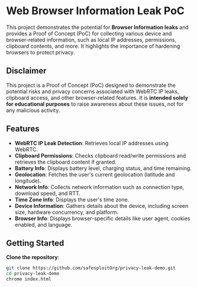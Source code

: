 # Web Browser Information Leak PoC

This project demonstrates the potential for **Browser Information leaks** and provides a Proof of Concept (PoC) for collecting various device and browser-related information, such as local IP addresses, permissions, clipboard contents, and more. It highlights the importance of hardening browsers to protect privacy.

## Disclaimer

This project is a Proof of Concept (PoC) designed to demonstrate the potential risks and privacy concerns associated with WebRTC IP leaks, clipboard access, and other browser-related features. It is **intended solely for educational purposes** to raise awareness about these issues, not for any malicious activity.


## Features

- **WebRTC IP Leak Detection**: Retrieves local IP addresses using WebRTC.
- **Clipboard Permissions**: Checks clipboard read/write permissions and retrieves the clipboard content if granted.
- **Battery Info**: Displays battery level, charging status, and time remaining.
- **Geolocation**: Fetches the user's current geolocation (latitude and longitude).
- **Network Info**: Collects network information such as connection type, download speed, and RTT.
- **Time Zone Info**: Displays the user's time zone.
- **Device Information**: Gathers details about the device, including screen size, hardware concurrency, and platform.
- **Browser Info**: Displays browser-specific details like user agent, cookies enabled, and language.

## Getting Started

**Clone the repository**:
```bash
git clone https://github.com/safesploitOrg/privacy-leak-demo.git
cd privacy-leak-demo
chrome index.html
```
